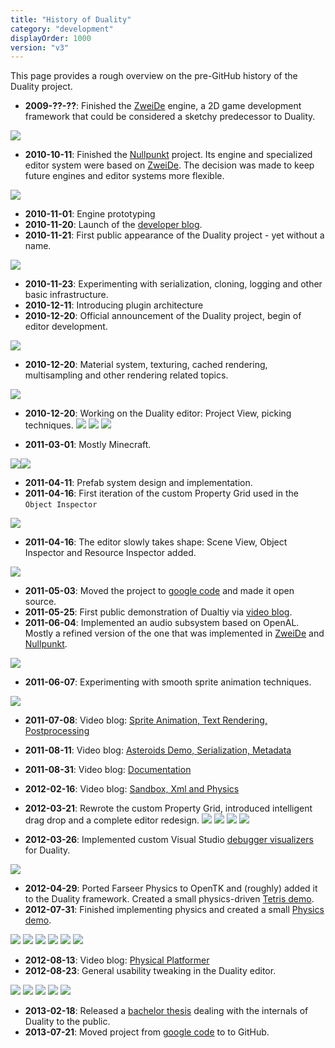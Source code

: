 ```yaml
---
title: "History of Duality"
category: "development"
displayOrder: 1000
version: "v3"
---
```


This page provides a rough overview on the pre-GitHub history of the Duality project.

  * **2009-??-??**: Finished the [ZweiDe](http://zweide.adamslair.de) engine, a 2D game development framework that could be considered a sketchy predecessor to Duality.

  ![](../img/ProjectVersionHistory/ZweiDePreview.jpg)

  * **2010-10-11**: Finished the [Nullpunkt](http://www.indiedb.com/games/nullpunkt-point-zero) project. Its engine and specialized editor system were based on [ZweiDe](http://zweide.adamslair.de). The decision was made to keep future engines and editor systems more flexible.
  
  ![](../img/ProjectVersionHistory/Nullpunkt.jpg)

  * **2010-11-01**: Engine prototyping
  * **2010-11-20**: Launch of the [developer blog](http://blog.adamslair.de).
  * **2010-11-21**: First public appearance of the Duality project - yet without a name.
  
  ![](../img/ProjectVersionHistory/Duality1.jpg)
 
  * **2010-11-23**: Experimenting with serialization, cloning, logging and other basic infrastructure.
  * **2010-12-11**: Introducing plugin architecture
  * **2010-12-20**: Official announcement of the Duality project, begin of editor development.
  
  ![](../img/ProjectVersionHistory/Duality2.jpg)

  * **2010-12-20**: Material system, texturing, cached rendering, multisampling and other rendering related topics.
  
  ![](../img/ProjectVersionHistory/Duality3.jpg)

  * **2010-12-20**: Working on the Duality editor: Project View, picking techniques. 
  ![](../img/ProjectVersionHistory/Duality4.jpg)
  ![](../img/ProjectVersionHistory/Duality5.jpg)
  ![](../img/ProjectVersionHistory/Duality6.jpg)

  * **2011-03-01**: Mostly Minecraft.
  
  ![](../img/ProjectVersionHistory/Minecraft.jpg)![](../img/ProjectVersionHistory/Minecraft2.jpg)

  * **2011-04-11**: Prefab system design and implementation.
  * **2011-04-16**: First iteration of the custom Property Grid used in the `Object Inspector`
  
  ![](../img/ProjectVersionHistory/PropertyGrid.jpg)

  * **2011-04-16**: The editor slowly takes shape: Scene View, Object Inspector and Resource Inspector added.
  
  ![](../img/ProjectVersionHistory/Duality7.jpg)

  * **2011-05-03**: Moved the project to [google code](https://code.google.com/archive/p/duality/) and made it open source.
  * **2011-05-25**: First public demonstration of Dualtiy via [video blog](http://www.youtube.com/watch?v=g3FmwBSEy-U).
  * **2011-06-04**: Implemented an audio subsystem based on OpenAL. Mostly a refined version of the one that was implemented in [ZweiDe](http://zweide.adamslair.de) and [Nullpunkt]([http://www.indiedb.com/games/nullpunkt-point-zero).
  
  ![](../img/ProjectVersionHistory/Duality8.jpg)

  * **2011-06-07**: Experimenting with smooth sprite animation techniques.
  
  ![](../img/ProjectVersionHistory/Duality9.jpg)

  * **2011-07-08**: Video blog: [Sprite Animation, Text Rendering, Postprocessing](http://www.youtube.com/watch?v=UVLaQoIW7D8)
  * **2011-08-11**: Video blog: [Asteroids Demo, Serialization, Metadata](http://www.youtube.com/watch?v=evF-jln3jFY)
  * **2011-08-31**: Video blog: [Documentation](http://www.youtube.com/watch?v=5b7oQXf1iQ4)
  * **2012-02-16**: Video blog: [Sandbox, Xml and Physics](http://www.youtube.com/watch?v=QzdCjVX7lVY)
  * **2012-03-21**: Rewrote the custom Property Grid, introduced intelligent drag drop and a complete editor redesign.
  ![](../img/ProjectVersionHistory/Duality10.jpg)
  ![](../img/ProjectVersionHistory/Duality11.jpg)
  ![](../img/ProjectVersionHistory/Duality12.jpg)
  ![](../img/ProjectVersionHistory/Duality13.jpg)

  * **2012-03-26**: Implemented custom Visual Studio [debugger visualizers](http://www.adamslair.de/blog/?p=616) for Duality.
  
  ![](../img/ProjectVersionHistory/DebugVisualizer.jpg)

  * **2012-04-29**: Ported Farseer Physics to OpenTK and (roughly) added it to the Duality framework. Created a small physics-driven [Tetris demo](https://duality.googlecode.com/svn/trunk/Other/TechDemos/Packages/Tetris.zip).
  * **2012-07-31**: Finished implementing physics and created a small [Physics demo](https://duality.googlecode.com/svn/trunk/Other/TechDemos/Packages/Physics.zip).

  ![](../img/ProjectVersionHistory/Duality14.png)
  ![](../img/ProjectVersionHistory/Duality15.png)
  ![](../img/ProjectVersionHistory/Duality16.png)
  ![](../img/ProjectVersionHistory/Duality17.png)
  ![](../img/ProjectVersionHistory/Duality18.png)
  ![](../img/ProjectVersionHistory/Duality19.png)

  * **2012-08-13**: Video blog: [Physical Platformer](http://www.youtube.com/watch?v=3rAB2GRJfcc)
  * **2012-08-23**: General usability tweaking in the Duality editor.

  ![](../img/ProjectVersionHistory/Duality20.jpg)
  ![](../img/ProjectVersionHistory/Duality21.jpg)
  ![](../img/ProjectVersionHistory/Duality22.jpg)
  ![](../img/ProjectVersionHistory/Duality23.jpg)
  ![](../img/ProjectVersionHistory/Duality24.jpg)

  * **2013-02-18**: Released a [bachelor thesis](http://bachelorthesis.adamslair.net/) dealing with the internals of Duality to the public.
  * **2013-07-21**: Moved project from [google code](https://code.google.com/p/duality/) to to GitHub.